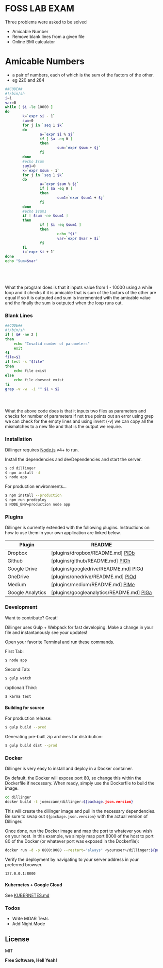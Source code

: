 
# FOSS LAB EXAM

Three problems were asked to be solved 

  - Amicable Number
  - Remove blank lines from a given file
  - Online BMI calculator

# Amicable Numbers

  - a pair of numbers, each of which is the sum of the factors of the other.
  - eg 220 and 284
  
```sh
##CODE##
#!/bin/sh
i=1
var=0
while [ $i -le 10000 ]
do
        k=`expr $i - 1`
        sum=0
        for j in `seq 1 $k`
        do
                a=`expr $i % $j`
                if [ $a -eq 0 ]
                then
                        sum=`expr $sum + $j`
                fi
        done
        #echo $sum 
        sum1=0
        k=`expr $sum - 1`
        for j in `seq 1 $k`
        do
                a=`expr $sum % $j`
                if [ $a -eq 0 ]
                then
                        sum1=`expr $sum1 + $j`
                fi
        done
        #echo $sum1
        if [ $sum -ne $sum1 ]
        then
                if [ $i -eq $sum1 ]
                then 
                        echo "$i"
                        var=`expr $var + $i`
                fi
        fi
        i=`expr $i + 1`
done
echo "Sum=$var"






```
What the program does is that it inputs value from 1 - 10000 using a while loop and it checks if it is amicable that is sum of the factors of the other are equal if so it is outputed and sum is incremented with the amicable value and the finally the sum is outputed when the loop runs out.











### Blank Lines

```sh
##CODE##
#!/bin/sh
if [ $# -ne 2 ]
then
	echo "Invalid number of parameters"
	exit
fi
file=$1
if test -s "$file"
then
	echo file exist
else
	echo file doesnot exist
fi
grep -v -w  -i "" $1 > $2





```

What the above code does is that it inputs two files as parameters and checks for number of parameters if not true points out an error using grep we can check for the empty lines and using invert (-v) we can copy all the mismatches to a new file and that is the output we require.

### Installation

Dillinger requires [Node.js](https://nodejs.org/) v4+ to run.

Install the dependencies and devDependencies and start the server.

```sh
$ cd dillinger
$ npm install -d
$ node app
```

For production environments...

```sh
$ npm install --production
$ npm run predeploy
$ NODE_ENV=production node app
```

### Plugins

Dillinger is currently extended with the following plugins. Instructions on how to use them in your own application are linked below.

| Plugin | README |
| ------ | ------ |
| Dropbox | [plugins/dropbox/README.md] [PlDb] |
| Github | [plugins/github/README.md] [PlGh] |
| Google Drive | [plugins/googledrive/README.md] [PlGd] |
| OneDrive | [plugins/onedrive/README.md] [PlOd] |
| Medium | [plugins/medium/README.md] [PlMe] |
| Google Analytics | [plugins/googleanalytics/README.md] [PlGa] |


### Development

Want to contribute? Great!

Dillinger uses Gulp + Webpack for fast developing.
Make a change in your file and instantanously see your updates!

Open your favorite Terminal and run these commands.

First Tab:
```sh
$ node app
```

Second Tab:
```sh
$ gulp watch
```

(optional) Third:
```sh
$ karma test
```
#### Building for source
For production release:
```sh
$ gulp build --prod
```
Generating pre-built zip archives for distribution:
```sh
$ gulp build dist --prod
```
### Docker
Dillinger is very easy to install and deploy in a Docker container.

By default, the Docker will expose port 80, so change this within the Dockerfile if necessary. When ready, simply use the Dockerfile to build the image.

```sh
cd dillinger
docker build -t joemccann/dillinger:${package.json.version}
```
This will create the dillinger image and pull in the necessary dependencies. Be sure to swap out `${package.json.version}` with the actual version of Dillinger.

Once done, run the Docker image and map the port to whatever you wish on your host. In this example, we simply map port 8000 of the host to port 80 of the Docker (or whatever port was exposed in the Dockerfile):

```sh
docker run -d -p 8000:8080 --restart="always" <youruser>/dillinger:${package.json.version}
```

Verify the deployment by navigating to your server address in your preferred browser.

```sh
127.0.0.1:8000
```

#### Kubernetes + Google Cloud

See [KUBERNETES.md](https://github.com/joemccann/dillinger/blob/master/KUBERNETES.md)


### Todos

 - Write MOAR Tests
 - Add Night Mode

License
----

MIT


**Free Software, Hell Yeah!**

[//]: # (These are reference links used in the body of this note and get stripped out when the markdown processor does its job. There is no need to format nicely because it shouldn't be seen. Thanks SO - http://stackoverflow.com/questions/4823468/store-comments-in-markdown-syntax)


   [dill]: <https://github.com/joemccann/dillinger>
   [git-repo-url]: <https://github.com/joemccann/dillinger.git>
   [john gruber]: <http://daringfireball.net>
   [df1]: <http://daringfireball.net/projects/markdown/>
   [markdown-it]: <https://github.com/markdown-it/markdown-it>
   [Ace Editor]: <http://ace.ajax.org>
   [node.js]: <http://nodejs.org>
   [Twitter Bootstrap]: <http://twitter.github.com/bootstrap/>
   [jQuery]: <http://jquery.com>
   [@tjholowaychuk]: <http://twitter.com/tjholowaychuk>
   [express]: <http://expressjs.com>
   [AngularJS]: <http://angularjs.org>
   [Gulp]: <http://gulpjs.com>

   [PlDb]: <https://github.com/joemccann/dillinger/tree/master/plugins/dropbox/README.md>
   [PlGh]: <https://github.com/joemccann/dillinger/tree/master/plugins/github/README.md>
   [PlGd]: <https://github.com/joemccann/dillinger/tree/master/plugins/googledrive/README.md>
   [PlOd]: <https://github.com/joemccann/dillinger/tree/master/plugins/onedrive/README.md>
   [PlMe]: <https://github.com/joemccann/dillinger/tree/master/plugins/medium/README.md>
   [PlGa]: <https://github.com/RahulHP/dillinger/blob/master/plugins/googleanalytics/README.md>
